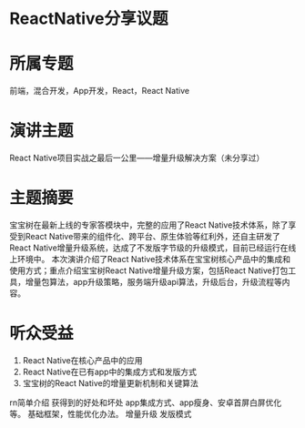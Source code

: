 # ReactNative分享议题

# 所属专题

前端，混合开发，App开发，React，React Native

# 演讲主题

React Native项目实战之最后一公里——增量升级解决方案（未分享过）

# 主题摘要

宝宝树在最新上线的专家答模块中，完整的应用了React Native技术体系，除了享受到React Native带来的组件化、跨平台、原生体验等红利外，还自主研发了React Native增量升级系统，达成了不发版字节级的升级模式，目前已经运行在线上环境中。
本次演讲介绍了React Native技术体系在宝宝树核心产品中的集成和使用方式；重点介绍宝宝树React Native增量升级方案，包括React Native打包工具，增量包算法，app升级策略，服务端升级api算法，升级后台，升级流程等内容。

# 听众受益

1. React Native在核心产品中的应用
2. React Native在已有app中的集成方式和发版方式
3. 宝宝树的React Native的增量更新机制和关键算法





rn简单介绍
获得到的好处和坏处
app集成方式、app瘦身、安卓首屏白屏优化等。
基础框架，性能优化办法。
增量升级
发版模式



